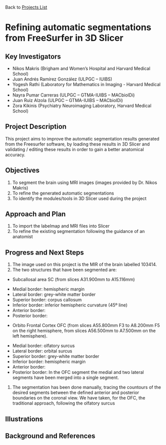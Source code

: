 Back to [Projects List](../README.md#ProjectsList)

# Refining automatic segmentations from FreeSurfer in 3D Slicer


## Key Investigators

-	Nikos Makris (Brigham and Women’s Hospital and Harvard Medical School)
-	Juan Andrés Ramírez González (ULPGC – IUIBS)
- Yogesh Rathi (Laboratory for Mathematics in Imaging - Harvard Medical School)
-	Nayra Pumar Carreras (ULPGC – GTMA-IUIBS – MACbioIDi)
-	Juan Ruiz Alzola (ULPGC – GTMA-IUIBS – MACbioIDi)
- Zora Kikinis (Psychiatry Neuroimaging Laboratory, Harvard Medical School)


## Project Description

This project aims to improve the automatic segmentation results generated from the Freesurfer software, by loading these results in 3D Slicer and validating / editing these results in order to gain a better anatomical accuracy.


## Objectives

1.	To segment the brain using MRI images (images provided by Dr. Nikos Makris)
1.	To refine the generated automatic segmentations
1.	To identify the modules/tools in 3D Slicer used during the project


## Approach and Plan

1.	To import the labelmap and MRI files into Slicer
1.	To refine the existing segmentation following the guidance of an anatomist


## Progress and Next Steps

1. The image used on this project is the MIR of the brain labelled 103414.  
1. The two structures that have been segmented are:
* Subcallosal area SC (from slices A31.900mm to A15.116mm)
- Medial border: hemispheric margin
- Lateral border: grey-white matter border 
- Superior border: corpus callosum
- Inferior border: inferior hemispheric curvature (45º line)
- Anterior border:
- Posterior border: 
* Orbito Frontal Cortex OFC (from slices A55.800mm F3 to A8.200mm F5 on the right hemisphere, from slices A56.500mm to A7.500mm on the left hemisphere).
- Medial border: olfatory surcus
- Lateral border: orbital surcus
- Superior border: grey-white matter border
- Inferior border: hemispheric margin
- Anterior border:
- Posterior border: 
In the OFC segment the medial and two lateral segments have been merged into a single segment.
1. The segmentation has been done manually, tracing the countours of the desired segments between the defined anterior and posterior boundaries on the coronal view.
We have taken, for the OFC, the traditional approach, following the olfatory surcus


## Illustrations


## Background and References



